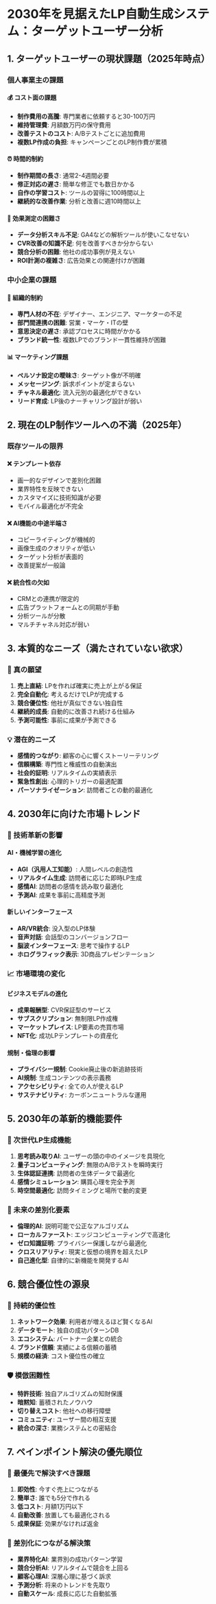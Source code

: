 # 2030年を見据えたLP自動生成システム：ターゲットユーザー分析

## 1. ターゲットユーザーの現状課題（2025年時点）

### 個人事業主の課題
#### 💰 コスト面の課題
- **制作費用の高騰**: 専門業者に依頼すると30-100万円
- **維持管理費**: 月額数万円の保守費用
- **改善テストのコスト**: A/Bテストごとに追加費用
- **複数LP作成の負担**: キャンペーンごとのLP制作費が累積

#### ⏰ 時間的制約
- **制作期間の長さ**: 通常2-4週間必要
- **修正対応の遅さ**: 簡単な修正でも数日かかる
- **自作の学習コスト**: ツールの習得に100時間以上
- **継続的な改善作業**: 分析と改善に週10時間以上

#### 🎯 効果測定の困難さ
- **データ分析スキル不足**: GA4などの解析ツールが使いこなせない
- **CVR改善の知識不足**: 何を改善すべきか分からない
- **競合分析の困難**: 他社の成功事例が見えない
- **ROI計測の複雑さ**: 広告効果との関連付けが困難

### 中小企業の課題
#### 🏢 組織的制約
- **専門人材の不在**: デザイナー、エンジニア、マーケターの不足
- **部門間連携の困難**: 営業・マーケ・ITの壁
- **意思決定の遅さ**: 承認プロセスに時間がかかる
- **ブランド統一性**: 複数LPでのブランド一貫性維持が困難

#### 📊 マーケティング課題
- **ペルソナ設定の曖昧さ**: ターゲット像が不明確
- **メッセージング**: 訴求ポイントが定まらない
- **チャネル最適化**: 流入元別の最適化ができない
- **リード育成**: LP後のナーチャリング設計が弱い

## 2. 現在のLP制作ツールへの不満（2025年）

### 既存ツールの限界
#### ❌ テンプレート依存
- 画一的なデザインで差別化困難
- 業界特性を反映できない
- カスタマイズに技術知識が必要
- モバイル最適化が不完全

#### ❌ AI機能の中途半端さ
- コピーライティングが機械的
- 画像生成のクオリティが低い
- ターゲット分析が表面的
- 改善提案が一般論

#### ❌ 統合性の欠如
- CRMとの連携が限定的
- 広告プラットフォームとの同期が手動
- 分析ツールが分散
- マルチチャネル対応が弱い

## 3. 本質的なニーズ（満たされていない欲求）

### 🎯 真の願望
1. **売上直結**: LPを作れば確実に売上が上がる保証
2. **完全自動化**: 考えるだけでLPが完成する
3. **競合優位性**: 他社が真似できない独自性
4. **継続的成長**: 自動的に改善され続ける仕組み
5. **予測可能性**: 事前に成果が予測できる

### 💡 潜在的ニーズ
- **感情的つながり**: 顧客の心に響くストーリーテリング
- **信頼構築**: 専門性と権威性の自動演出
- **社会的証明**: リアルタイムの実績表示
- **緊急性創出**: 心理的トリガーの最適配置
- **パーソナライゼーション**: 訪問者ごとの動的最適化

## 4. 2030年に向けた市場トレンド

### 🚀 技術革新の影響
#### AI・機械学習の進化
- **AGI（汎用人工知能）**: 人間レベルの創造性
- **リアルタイム生成**: 訪問者に応じた即時LP生成
- **感情AI**: 訪問者の感情を読み取り最適化
- **予測AI**: 成果を事前に高精度予測

#### 新しいインターフェース
- **AR/VR統合**: 没入型のLP体験
- **音声対話**: 会話型のコンバージョンフロー
- **脳波インターフェース**: 思考で操作するLP
- **ホログラフィック表示**: 3D商品プレゼンテーション

### 📈 市場環境の変化
#### ビジネスモデルの進化
- **成果報酬型**: CVR保証型のサービス
- **サブスクリプション**: 無制限LP作成権
- **マーケットプレイス**: LP要素の売買市場
- **NFT化**: 成功LPテンプレートの資産化

#### 規制・倫理の影響
- **プライバシー規制**: Cookie廃止後の新追跡技術
- **AI規制**: 生成コンテンツの表示義務
- **アクセシビリティ**: 全ての人が使えるLP
- **サステナビリティ**: カーボンニュートラルな運用

## 5. 2030年の革新的機能要件

### 🎨 次世代LP生成機能
1. **思考読み取りAI**: ユーザーの頭の中のイメージを具現化
2. **量子コンピューティング**: 無限のA/Bテストを瞬時実行
3. **生体認証連携**: 訪問者の生体データで最適化
4. **感情シミュレーション**: 購買心理を完全予測
5. **時空間最適化**: 訪問タイミングと場所で動的変更

### 🔮 未来の差別化要素
- **倫理的AI**: 説明可能で公正なアルゴリズム
- **ローカルファースト**: エッジコンピューティングで高速化
- **ゼロ知識証明**: プライバシー保護しながら最適化
- **クロスリアリティ**: 現実と仮想の境界を超えたLP
- **自己進化型**: 自律的に新機能を開発するAI

## 6. 競合優位性の源泉

### 💎 持続的優位性
1. **ネットワーク効果**: 利用者が増えるほど賢くなるAI
2. **データモート**: 独自の成功パターンDB
3. **エコシステム**: パートナー企業との統合
4. **ブランド信頼**: 実績による信頼の蓄積
5. **規模の経済**: コスト優位性の確立

### 🛡️ 模倣困難性
- **特許技術**: 独自アルゴリズムの知財保護
- **暗黙知**: 蓄積されたノウハウ
- **切り替えコスト**: 他社への移行障壁
- **コミュニティ**: ユーザー間の相互支援
- **統合の深さ**: 業務システムとの密結合

## 7. ペインポイント解決の優先順位

### 🥇 最優先で解決すべき課題
1. **即効性**: 今すぐ売上につながる
2. **簡単さ**: 誰でも5分で作れる
3. **低コスト**: 月額1万円以下
4. **自動改善**: 放置しても最適化される
5. **成果保証**: 効果がなければ返金

### 🎯 差別化につながる解決策
- **業界特化AI**: 業界別の成功パターン学習
- **競合分析AI**: リアルタイムで競合を上回る
- **顧客心理AI**: 深層心理に基づく訴求
- **予測分析**: 将来のトレンドを先取り
- **自動スケール**: 成長に応じた自動拡張
